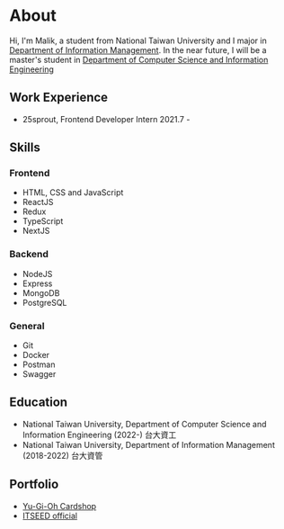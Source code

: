 # About

Hi, I'm Malik, a student from National Taiwan University and I major in [Department of Information Management](https://management.ntu.edu.tw/IM). In the near future, I will be a master's student  in [Department of Computer Science and Information Engineering](https://www.csie.ntu.edu.tw/)

## Work Experience
- 25sprout, Frontend Developer Intern 2021.7 -


## Skills

### Frontend
- HTML, CSS and JavaScript
- ReactJS
- Redux
- TypeScript
- NextJS

### Backend
- NodeJS
- Express
- MongoDB
- PostgreSQL

### General
- Git
- Docker
- Postman
- Swagger

## Education
- National Taiwan University, Department of Computer Science and Information Engineering (2022-) 台大資工
- National Taiwan University, Department of Information Management (2018-2022) 台大資管

## Portfolio
- [Yu-Gi-Oh Cardshop](https://malik-card-game.herokuapp.com)
- [ITSEED official](https://stage.itseed.tw/)
